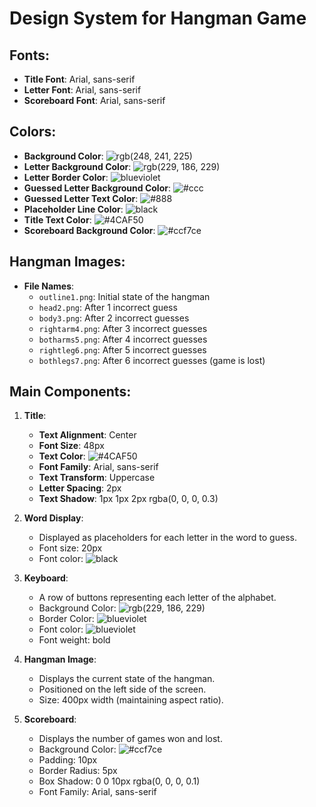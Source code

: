 # Design System for Hangman Game

## Fonts:
- **Title Font**: Arial, sans-serif
- **Letter Font**: Arial, sans-serif
- **Scoreboard Font**: Arial, sans-serif

## Colors:
- **Background Color**: ![rgb(248, 241, 225)](https://via.placeholder.com/15/F8F1E1/000000?text=+)
- **Letter Background Color**: ![rgb(229, 186, 229)](https://via.placeholder.com/15/E5BAE5/000000?text=+)
- **Letter Border Color**: ![blueviolet](https://via.placeholder.com/15/8A2BE2/000000?text=+)
- **Guessed Letter Background Color**: ![#ccc](https://via.placeholder.com/15/cccccc/000000?text=+)
- **Guessed Letter Text Color**: ![#888](https://via.placeholder.com/15/888888/000000?text=+)
- **Placeholder Line Color**: ![black](https://via.placeholder.com/15/000000/000000?text=+)
- **Title Text Color**: ![#4CAF50](https://via.placeholder.com/15/4CAF50/000000?text=+)
- **Scoreboard Background Color**: ![#ccf7ce](https://via.placeholder.com/15/ccf7ce/000000?text=+)

## Hangman Images:
- **File Names**:
  - `outline1.png`: Initial state of the hangman
  - `head2.png`: After 1 incorrect guess
  - `body3.png`: After 2 incorrect guesses
  - `rightarm4.png`: After 3 incorrect guesses
  - `botharms5.png`: After 4 incorrect guesses
  - `rightleg6.png`: After 5 incorrect guesses
  - `bothlegs7.png`: After 6 incorrect guesses (game is lost)

## Main Components:

1. **Title**:
   - **Text Alignment**: Center
   - **Font Size**: 48px
   - **Text Color**: ![#4CAF50](https://via.placeholder.com/15/4CAF50/000000?text=+)
   - **Font Family**: Arial, sans-serif
   - **Text Transform**: Uppercase
   - **Letter Spacing**: 2px
   - **Text Shadow**: 1px 1px 2px rgba(0, 0, 0, 0.3)

2. **Word Display**:
   - Displayed as placeholders for each letter in the word to guess.
   - Font size: 20px
   - Font color: ![black](https://via.placeholder.com/15/000000/000000?text=+)

3. **Keyboard**:
   - A row of buttons representing each letter of the alphabet.
   - Background Color: ![rgb(229, 186, 229)](https://via.placeholder.com/15/E5BAE5/000000?text=+)
   - Border Color: ![blueviolet](https://via.placeholder.com/15/8A2BE2/000000?text=+)
   - Font color: ![blueviolet](https://via.placeholder.com/15/8A2BE2/000000?text=+)
   - Font weight: bold

4. **Hangman Image**:
   - Displays the current state of the hangman.
   - Positioned on the left side of the screen.
   - Size: 400px width (maintaining aspect ratio).

5. **Scoreboard**:
   - Displays the number of games won and lost.
   - Background Color: ![#ccf7ce](https://via.placeholder.com/15/ccf7ce/000000?text=+)
   - Padding: 10px
   - Border Radius: 5px
   - Box Shadow: 0 0 10px rgba(0, 0, 0, 0.1)
   - Font Family: Arial, sans-serif

